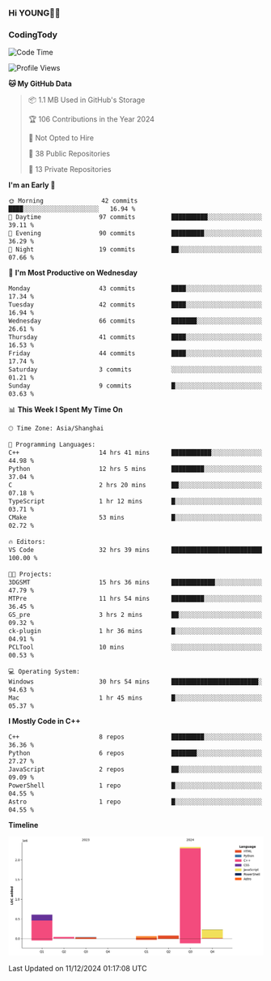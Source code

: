<!--
**IHKYoung/IHKYoung** is a ✨ _special_ ✨ repository because its `README.md` (this file) appears on your GitHub profile.

Here are some ideas to get you started:

- 🔭 I’m currently working on ...
- 🌱 I’m currently learning ...
- 👯 I’m looking to collaborate on ...
- 🤔 I’m looking for help with ...
- 💬 Ask me about ...
- 📫 How to reach me: ...
- 😄 Pronouns: ...
- ⚡ Fun fact: ...
-->

### Hi YOUNG👋🏻


### CodingTody
<!--START_SECTION:waka-->
![Code Time](http://img.shields.io/badge/Code%20Time-526%20hrs%2054%20mins-blue)

![Profile Views](http://img.shields.io/badge/Profile%20Views-0-blue)

**🐱 My GitHub Data** 

> 📦 1.1 MB Used in GitHub's Storage 
 > 
> 🏆 106 Contributions in the Year 2024
 > 
> 🚫 Not Opted to Hire
 > 
> 📜 38 Public Repositories 
 > 
> 🔑 13 Private Repositories 
 > 
**I'm an Early 🐤** 

```text
🌞 Morning                42 commits          ████░░░░░░░░░░░░░░░░░░░░░   16.94 % 
🌆 Daytime                97 commits          ██████████░░░░░░░░░░░░░░░   39.11 % 
🌃 Evening                90 commits          █████████░░░░░░░░░░░░░░░░   36.29 % 
🌙 Night                  19 commits          ██░░░░░░░░░░░░░░░░░░░░░░░   07.66 % 
```
📅 **I'm Most Productive on Wednesday** 

```text
Monday                   43 commits          ████░░░░░░░░░░░░░░░░░░░░░   17.34 % 
Tuesday                  42 commits          ████░░░░░░░░░░░░░░░░░░░░░   16.94 % 
Wednesday                66 commits          ███████░░░░░░░░░░░░░░░░░░   26.61 % 
Thursday                 41 commits          ████░░░░░░░░░░░░░░░░░░░░░   16.53 % 
Friday                   44 commits          ████░░░░░░░░░░░░░░░░░░░░░   17.74 % 
Saturday                 3 commits           ░░░░░░░░░░░░░░░░░░░░░░░░░   01.21 % 
Sunday                   9 commits           █░░░░░░░░░░░░░░░░░░░░░░░░   03.63 % 
```


📊 **This Week I Spent My Time On** 

```text
🕑︎ Time Zone: Asia/Shanghai

💬 Programming Languages: 
C++                      14 hrs 41 mins      ███████████░░░░░░░░░░░░░░   44.98 % 
Python                   12 hrs 5 mins       █████████░░░░░░░░░░░░░░░░   37.04 % 
C                        2 hrs 20 mins       ██░░░░░░░░░░░░░░░░░░░░░░░   07.18 % 
TypeScript               1 hr 12 mins        █░░░░░░░░░░░░░░░░░░░░░░░░   03.71 % 
CMake                    53 mins             █░░░░░░░░░░░░░░░░░░░░░░░░   02.72 % 

🔥 Editors: 
VS Code                  32 hrs 39 mins      █████████████████████████   100.00 % 

🐱‍💻 Projects: 
3DGSMT                   15 hrs 36 mins      ████████████░░░░░░░░░░░░░   47.79 % 
MTPre                    11 hrs 54 mins      █████████░░░░░░░░░░░░░░░░   36.45 % 
GS_pre                   3 hrs 2 mins        ██░░░░░░░░░░░░░░░░░░░░░░░   09.32 % 
ck-plugin                1 hr 36 mins        █░░░░░░░░░░░░░░░░░░░░░░░░   04.91 % 
PCLTool                  10 mins             ░░░░░░░░░░░░░░░░░░░░░░░░░   00.53 % 

💻 Operating System: 
Windows                  30 hrs 54 mins      ████████████████████████░   94.63 % 
Mac                      1 hr 45 mins        █░░░░░░░░░░░░░░░░░░░░░░░░   05.37 % 
```

**I Mostly Code in C++** 

```text
C++                      8 repos             █████████░░░░░░░░░░░░░░░░   36.36 % 
Python                   6 repos             ███████░░░░░░░░░░░░░░░░░░   27.27 % 
JavaScript               2 repos             ██░░░░░░░░░░░░░░░░░░░░░░░   09.09 % 
PowerShell               1 repo              █░░░░░░░░░░░░░░░░░░░░░░░░   04.55 % 
Astro                    1 repo              █░░░░░░░░░░░░░░░░░░░░░░░░   04.55 % 
```



**Timeline**

![Lines of Code chart](https://raw.githubusercontent.com/IHKYoung/IHKYoung/baseline/assets/bar_graph.png)


 Last Updated on 11/12/2024 01:17:08 UTC
<!--END_SECTION:waka-->

